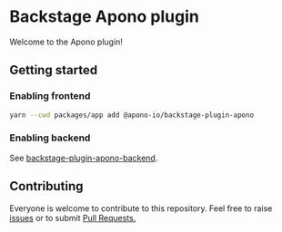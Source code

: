 # Backstage Apono plugin

Welcome to the Apono plugin!

## Getting started

### Enabling frontend

```bash
yarn --cwd packages/app add @apono-io/backstage-plugin-apono
```

### Enabling backend

See [backstage-plugin-apono-backend](https://github.com/apono-io/backstage-plugin-apono-backend#enabling-backend).

## Contributing

Everyone is welcome to contribute to this repository. Feel free to raise [issues](https://github.com/apono-io/backstage-plugin-apono/issues) or to submit [Pull Requests.](https://github.com/apono-io/backstage-plugin-apono/pulls)
